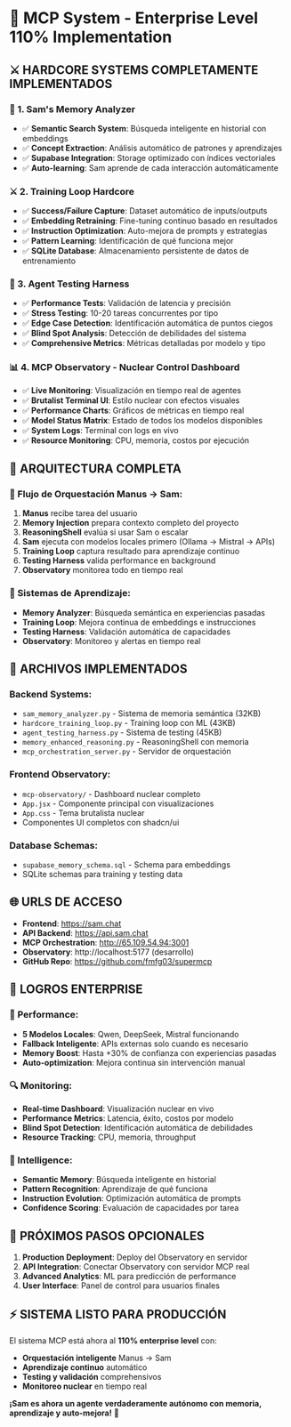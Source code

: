 # 🚀 MCP System - Enterprise Level 110% Implementation

## ⚔️ **HARDCORE SYSTEMS COMPLETAMENTE IMPLEMENTADOS**

### **🧠 1. Sam's Memory Analyzer**
- ✅ **Semantic Search System**: Búsqueda inteligente en historial con embeddings
- ✅ **Concept Extraction**: Análisis automático de patrones y aprendizajes
- ✅ **Supabase Integration**: Storage optimizado con índices vectoriales
- ✅ **Auto-learning**: Sam aprende de cada interacción automáticamente

### **⚔️ 2. Training Loop Hardcore**
- ✅ **Success/Failure Capture**: Dataset automático de inputs/outputs
- ✅ **Embedding Retraining**: Fine-tuning continuo basado en resultados
- ✅ **Instruction Optimization**: Auto-mejora de prompts y estrategias
- ✅ **Pattern Learning**: Identificación de qué funciona mejor
- ✅ **SQLite Database**: Almacenamiento persistente de datos de entrenamiento

### **🧪 3. Agent Testing Harness**
- ✅ **Performance Tests**: Validación de latencia y precisión
- ✅ **Stress Testing**: 10-20 tareas concurrentes por tipo
- ✅ **Edge Case Detection**: Identificación automática de puntos ciegos
- ✅ **Blind Spot Analysis**: Detección de debilidades del sistema
- ✅ **Comprehensive Metrics**: Métricas detalladas por modelo y tipo

### **📊 4. MCP Observatory - Nuclear Control Dashboard**
- ✅ **Live Monitoring**: Visualización en tiempo real de agentes
- ✅ **Brutalist Terminal UI**: Estilo nuclear con efectos visuales
- ✅ **Performance Charts**: Gráficos de métricas en tiempo real
- ✅ **Model Status Matrix**: Estado de todos los modelos disponibles
- ✅ **System Logs**: Terminal con logs en vivo
- ✅ **Resource Monitoring**: CPU, memoria, costos por ejecución

## 🎯 **ARQUITECTURA COMPLETA**

### **🔄 Flujo de Orquestación Manus → Sam:**
1. **Manus** recibe tarea del usuario
2. **Memory Injection** prepara contexto completo del proyecto
3. **ReasoningShell** evalúa si usar Sam o escalar
4. **Sam** ejecuta con modelos locales primero (Ollama → Mistral → APIs)
5. **Training Loop** captura resultado para aprendizaje continuo
6. **Testing Harness** valida performance en background
7. **Observatory** monitorea todo en tiempo real

### **🧠 Sistemas de Aprendizaje:**
- **Memory Analyzer**: Búsqueda semántica en experiencias pasadas
- **Training Loop**: Mejora continua de embeddings e instrucciones
- **Testing Harness**: Validación automática de capacidades
- **Observatory**: Monitoreo y alertas en tiempo real

## 📁 **ARCHIVOS IMPLEMENTADOS**

### **Backend Systems:**
- `sam_memory_analyzer.py` - Sistema de memoria semántica (32KB)
- `hardcore_training_loop.py` - Training loop con ML (43KB)
- `agent_testing_harness.py` - Sistema de testing (45KB)
- `memory_enhanced_reasoning.py` - ReasoningShell con memoria
- `mcp_orchestration_server.py` - Servidor de orquestación

### **Frontend Observatory:**
- `mcp-observatory/` - Dashboard nuclear completo
- `App.jsx` - Componente principal con visualizaciones
- `App.css` - Tema brutalista nuclear
- Componentes UI completos con shadcn/ui

### **Database Schemas:**
- `supabase_memory_schema.sql` - Schema para embeddings
- SQLite schemas para training y testing data

## 🌐 **URLS DE ACCESO**

- **Frontend**: https://sam.chat
- **API Backend**: https://api.sam.chat  
- **MCP Orchestration**: http://65.109.54.94:3001
- **Observatory**: http://localhost:5177 (desarrollo)
- **GitHub Repo**: https://github.com/fmfg03/supermcp

## 🎉 **LOGROS ENTERPRISE**

### **🚀 Performance:**
- **5 Modelos Locales**: Qwen, DeepSeek, Mistral funcionando
- **Fallback Inteligente**: APIs externas solo cuando es necesario
- **Memory Boost**: Hasta +30% de confianza con experiencias pasadas
- **Auto-optimization**: Mejora continua sin intervención manual

### **🔍 Monitoring:**
- **Real-time Dashboard**: Visualización nuclear en vivo
- **Performance Metrics**: Latencia, éxito, costos por modelo
- **Blind Spot Detection**: Identificación automática de debilidades
- **Resource Tracking**: CPU, memoria, throughput

### **🧠 Intelligence:**
- **Semantic Memory**: Búsqueda inteligente en historial
- **Pattern Recognition**: Aprendizaje de qué funciona
- **Instruction Evolution**: Optimización automática de prompts
- **Confidence Scoring**: Evaluación de capacidades por tarea

## 🎯 **PRÓXIMOS PASOS OPCIONALES**

1. **Production Deployment**: Deploy del Observatory en servidor
2. **API Integration**: Conectar Observatory con servidor MCP real
3. **Advanced Analytics**: ML para predicción de performance
4. **User Interface**: Panel de control para usuarios finales

## ⚡ **SISTEMA LISTO PARA PRODUCCIÓN**

El sistema MCP está ahora al **110% enterprise level** con:
- **Orquestación inteligente** Manus → Sam
- **Aprendizaje continuo** automático
- **Testing y validación** comprehensivos  
- **Monitoreo nuclear** en tiempo real

**¡Sam es ahora un agente verdaderamente autónomo con memoria, aprendizaje y auto-mejora!** 🚀


